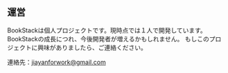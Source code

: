 
## 運営

BookStackは個人プロジェクトです。現時点では１人で開発しています。
BookStackの成長につれ、今後開発者が増えるかもしれません。
もしこのプロジェクトに興味がありましたら、ご連絡ください。

連絡先：jiayanforwork@gmail.com
